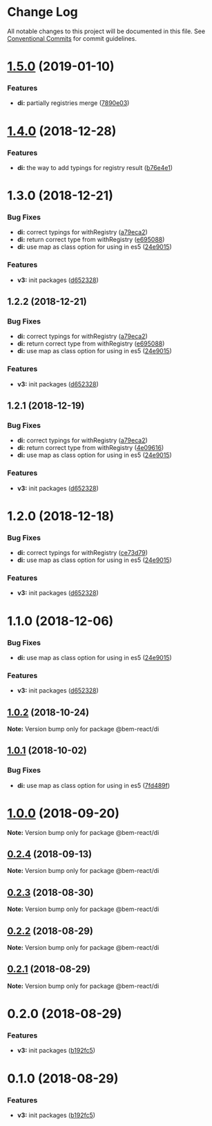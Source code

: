 # Change Log

All notable changes to this project will be documented in this file.
See [Conventional Commits](https://conventionalcommits.org) for commit guidelines.

# [1.5.0](https://github.com/bem/bem-react/tree/master/packages/di/compare/@bem-react/di@1.4.0...@bem-react/di@1.5.0) (2019-01-10)


### Features

* **di:** partially registries merge ([7890e03](https://github.com/bem/bem-react/tree/master/packages/di/commit/7890e03))





# [1.4.0](https://github.com/bem/bem-react/tree/master/packages/di/compare/@bem-react/di@1.3.0...@bem-react/di@1.4.0) (2018-12-28)


### Features

* **di:** the way to add typings for registry result ([b76e4e1](https://github.com/bem/bem-react/tree/master/packages/di/commit/b76e4e1))





# 1.3.0 (2018-12-21)


### Bug Fixes

* **di:** correct typings for withRegistry ([a79eca2](https://github.com/bem/bem-react/tree/master/packages/di/commit/a79eca2))
* **di:** return correct type from withRegistry ([e695088](https://github.com/bem/bem-react/tree/master/packages/di/commit/e695088))
* **di:** use map as class option for using in es5 ([24e9015](https://github.com/bem/bem-react/tree/master/packages/di/commit/24e9015))


### Features

* **v3:** init packages ([d652328](https://github.com/bem/bem-react/tree/master/packages/di/commit/d652328))





## 1.2.2 (2018-12-21)


### Bug Fixes

* **di:** correct typings for withRegistry ([a79eca2](https://github.com/bem/bem-react/tree/master/packages/di/commit/a79eca2))
* **di:** return correct type from withRegistry ([e695088](https://github.com/bem/bem-react/tree/master/packages/di/commit/e695088))
* **di:** use map as class option for using in es5 ([24e9015](https://github.com/bem/bem-react/tree/master/packages/di/commit/24e9015))


### Features

* **v3:** init packages ([d652328](https://github.com/bem/bem-react/tree/master/packages/di/commit/d652328))





## 1.2.1 (2018-12-19)


### Bug Fixes

* **di:** correct typings for withRegistry ([a79eca2](https://github.com/bem/bem-react/tree/master/packages/di/commit/a79eca2))
* **di:** return correct type from withRegistry ([4e09616](https://github.com/bem/bem-react/tree/master/packages/di/commit/4e09616))
* **di:** use map as class option for using in es5 ([24e9015](https://github.com/bem/bem-react/tree/master/packages/di/commit/24e9015))


### Features

* **v3:** init packages ([d652328](https://github.com/bem/bem-react/tree/master/packages/di/commit/d652328))





# 1.2.0 (2018-12-18)


### Bug Fixes

* **di:** correct typings for withRegistry ([ce73d79](https://github.com/bem/bem-react/tree/master/packages/di/commit/ce73d79))
* **di:** use map as class option for using in es5 ([24e9015](https://github.com/bem/bem-react/tree/master/packages/di/commit/24e9015))


### Features

* **v3:** init packages ([d652328](https://github.com/bem/bem-react/tree/master/packages/di/commit/d652328))





# 1.1.0 (2018-12-06)


### Bug Fixes

* **di:** use map as class option for using in es5 ([24e9015](https://github.com/bem/bem-react/tree/master/packages/di/commit/24e9015))


### Features

* **v3:** init packages ([d652328](https://github.com/bem/bem-react/tree/master/packages/di/commit/d652328))





<a name="1.0.2"></a>
## [1.0.2](https://github.com/bem/bem-react-core/compare/@bem-react/di@1.0.1...@bem-react/di@1.0.2) (2018-10-24)

**Note:** Version bump only for package @bem-react/di





<a name="1.0.1"></a>
## [1.0.1](https://github.com/bem/bem-react-core/compare/@bem-react/di@0.2.4...@bem-react/di@1.0.1) (2018-10-02)


### Bug Fixes

* **di:** use map as class option for using in es5 ([7fd489f](https://github.com/bem/bem-react-core/commit/7fd489f))





<a name="1.0.0"></a>
# [1.0.0](https://github.com/bem/bem-react-core/compare/@bem-react/di@0.2.4...@bem-react/di@1.0.0) (2018-09-20)

**Note:** Version bump only for package @bem-react/di





<a name="0.2.4"></a>
## [0.2.4](https://github.com/bem/bem-react-core/compare/@bem-react/di@0.2.3...@bem-react/di@0.2.4) (2018-09-13)

**Note:** Version bump only for package @bem-react/di





<a name="0.2.3"></a>
## [0.2.3](https://github.com/bem/bem-react-core/compare/@bem-react/di@0.2.2...@bem-react/di@0.2.3) (2018-08-30)

**Note:** Version bump only for package @bem-react/di





<a name="0.2.2"></a>
## [0.2.2](https://github.com/bem/bem-react-core/compare/@bem-react/di@0.2.1...@bem-react/di@0.2.2) (2018-08-29)

**Note:** Version bump only for package @bem-react/di





<a name="0.2.1"></a>
## [0.2.1](https://github.com/bem/bem-react-core/compare/@bem-react/di@0.2.0...@bem-react/di@0.2.1) (2018-08-29)

**Note:** Version bump only for package @bem-react/di





<a name="0.2.0"></a>
# 0.2.0 (2018-08-29)


### Features

* **v3:** init packages ([b192fc5](https://github.com/bem/bem-react-core/commit/b192fc5))





<a name="0.1.0"></a>
# 0.1.0 (2018-08-29)


### Features

* **v3:** init packages ([b192fc5](https://github.com/bem/bem-react-core/commit/b192fc5))
